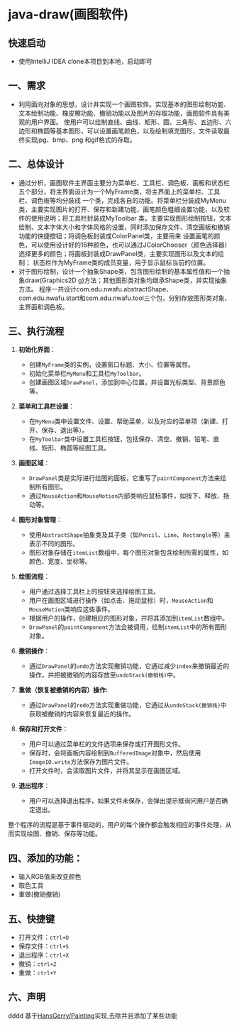 # java-draw(画图软件)

## 快速启动

- 使用IntelliJ IDEA clone本项目到本地，启动即可

## 一、需求

- 利用面向对象的思想，设计并实现一个画图软件。实现基本的图形绘制功能、文本绘制功能、橡皮檫功能、撤销功能以及图片的存取功能，画图软件具有美观的用户界面。
  使用户可以绘制直线、曲线、矩形、圆、三角形、五边形、六边形和椭圆等基本图形，可以设置画笔颜色，以及绘制填充图形，文件读取最终实现jpg、bmp、png
  和gif格式的存取。



## 二、总体设计

- 通过分析，画图软件主界面主要分为菜单栏、工具栏、调色板、画板和状态栏五个部分，将主界面设计为一个MyFrame类，将主界面上的菜单栏、工具栏、调色板等均分装成
  一个类，完成各自的功能。将菜单栏分装成MyMenu类，主要实现图片的打开、保存和新建功能，画笔颜色粗细设置功能，以及软件的使用说明；将工具栏封装成MyToolbar
  类，主要实现图形绘制按钮，文本绘制、文本字体大小和字体风格的设置，同时添加保存文件、清空画板和撤销功能的快捷按钮；将调色板封装成ColorPanel类，主要用来
  设置画笔的颜色，可以使用设计好的16种颜色，也可以通过JColorChooser（颜色选择器）选择更多的颜色；将画板封装成DrawPanel类，主要实现图形以及文本的绘制；
  状态栏作为MyFrame类的成员变量，用于显示鼠标当前的位置。
- 对于图形绘制，设计一个抽象Shape类，包含图形绘制的基本属性值和一个抽象draw(Graphics2D g)方法；其他图形类对象均继承Shape类，并实现抽象方法。
  程序一共设计com.edu.nwafu.abstractShape、com.edu.nwafu.start和com.edu.nwafu.tool三个包，分别存放图形类对象、主界面和调色板。



## 三、执行流程

1. **初始化界面**：

    - 创建`MyFrame`类的实例，设置窗口标题、大小、位置等属性。
    - 初始化菜单栏`MyMenu`和工具栏`MyToolbar`。
    - 创建画图区域`DrawPanel`，添加到中心位置，并设置光标类型、背景颜色等。

2. **菜单和工具栏设置**：

    - 在`MyMenu`类中设置文件、设置、帮助菜单，以及对应的菜单项（新建、打开、保存、退出等）。
    - 在`MyToolbar`类中设置工具栏按钮，包括保存、清空、撤销、铅笔、直线、矩形、椭圆等绘图工具。

3. **画图区域**：
    - `DrawPanel`类是实际进行绘图的面板，它重写了`paintComponent`方法来绘制所有图形。
    - 通过`MouseAction`和`MouseMotion`内部类响应鼠标事件，如按下、释放、拖动等。

4. **图形对象管理**：
    - 使用`AbstractShape`抽象类及其子类（如`Pencil`、`Line`、`Rectangle`等）来表示不同的图形。
    - 图形对象存储在`itemList`数组中，每个图形对象包含绘制所需的属性，如颜色、宽度、坐标等。

5. **绘图流程**：
    - 用户通过选择工具栏上的按钮来选择绘图工具。
    - 用户在画图区域进行操作（如点击、拖动鼠标）时，`MouseAction`和`MouseMotion`类响应这些事件。
    - 根据用户的操作，创建相应的图形对象，并将其添加到`itemList`数组中。
    - `DrawPanel`的`paintComponent`方法会被调用，绘制`itemList`中的所有图形对象。

6. **撤销操作**：
    - 通过`DrawPanel`的`undo`方法实现撤销功能，它通过减少`index`来撤销最近的操作，并把被撤销的内容存放至`undoStack(撤销栈)`中。

7. **重做（恢复被撤销的内容）操作:**
    - 通过`DrawPanel`的`redo`方法实现重做功能，它通过从`undoStack(撤销栈)`中获取被撤销的内容来恢复最近的操作。

8. **保存和打开文件**：
    - 用户可以通过菜单栏的文件选项来保存或打开图形文件。
    - 保存时，会将画板内容绘制到`BufferedImage`对象中，然后使用`ImageIO.write`方法保存为图片文件。
    - 打开文件时，会读取图片文件，并将其显示在画图区域。

9. **退出程序**：
    - 用户可以选择退出程序，如果文件未保存，会弹出提示框询问用户是否确定退出。

整个程序的流程是基于事件驱动的，用户的每个操作都会触发相应的事件处理，从而实现绘图、撤销、保存等功能。



## 四、添加的功能：

- 输入RGB值来改变颜色
- 取色工具
- 重做(撤销撤销)



## 五、快捷键

- 打开文件：`ctrl+O`
- 保存文件：`ctrl+S`
- 退出程序：`ctrl+X`
- 撤销：`ctrl+Z`
- 重做：`ctrl+Y`



## 六、声明
dddd
基于[HansGerry/Painting](https://gitcode.com/HansGerry/Painting)实现,去除并且添加了某些功能 



